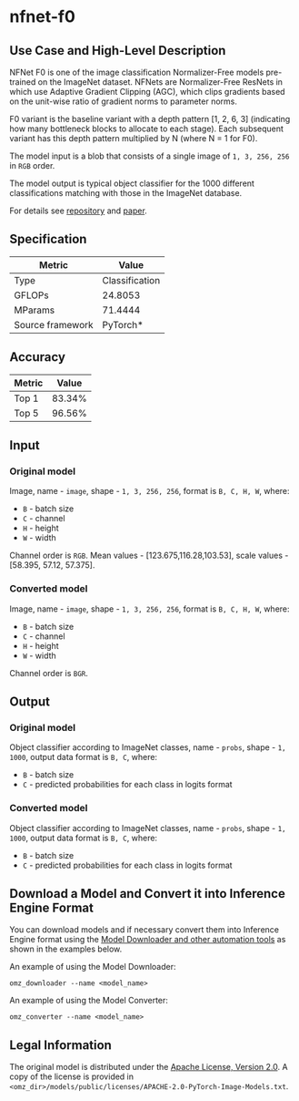 # nfnet-f0

## Use Case and High-Level Description

NFNet F0 is one of the image classification Normalizer-Free models pre-trained on the ImageNet dataset. NFNets are Normalizer-Free ResNets in which use Adaptive Gradient Clipping (AGC), which clips gradients based on the unit-wise ratio of gradient norms to parameter norms.

F0 variant is the baseline variant with a depth pattern [1, 2, 6, 3] (indicating how many bottleneck blocks to allocate to each stage). Each subsequent variant has this depth pattern multiplied by N (where N = 1 for F0).

The model input is a blob that consists of a single image of `1, 3, 256, 256` in `RGB` order.

The model output is typical object classifier for the 1000 different classifications matching with those in the ImageNet database.

For details see [repository](https://github.com/rwightman/pytorch-image-models) and [paper](https://arxiv.org/abs/2102.06171).

## Specification

| Metric           | Value          |
| ---------------- | -------------- |
| Type             | Classification |
| GFLOPs           | 24.8053        |
| MParams          | 71.4444        |
| Source framework | PyTorch\*      |

## Accuracy

| Metric | Value  |
| ------ | -----  |
| Top 1  | 83.34% |
| Top 5  | 96.56% |

## Input

### Original model

Image, name - `image`,  shape - `1, 3, 256, 256`, format is `B, C, H, W`, where:

- `B` - batch size
- `C` - channel
- `H` - height
- `W` - width

Channel order is `RGB`.
Mean values - [123.675,116.28,103.53], scale values - [58.395, 57.12, 57.375].

### Converted model

Image, name - `image`,  shape - `1, 3, 256, 256`, format is `B, C, H, W`, where:

- `B` - batch size
- `C` - channel
- `H` - height
- `W` - width

Channel order is `BGR`.

## Output

### Original model

Object classifier according to ImageNet classes, name - `probs`,  shape - `1, 1000`, output data format is `B, C`, where:

- `B` - batch size
- `C` - predicted probabilities for each class in logits format

### Converted model

Object classifier according to ImageNet classes, name - `probs`,  shape - `1, 1000`, output data format is `B, C`, where:

- `B` - batch size
- `C` - predicted probabilities for each class in logits format

## Download a Model and Convert it into Inference Engine Format

You can download models and if necessary convert them into Inference Engine format using the [Model Downloader and other automation tools](../../../tools/model_tools/README.md) as shown in the examples below.

An example of using the Model Downloader:
```
omz_downloader --name <model_name>
```

An example of using the Model Converter:
```
omz_converter --name <model_name>
```

## Legal Information

The original model is distributed under the
[Apache License, Version 2.0](https://raw.githubusercontent.com/rwightman/pytorch-image-models/master/LICENSE).
A copy of the license is provided in `<omz_dir>/models/public/licenses/APACHE-2.0-PyTorch-Image-Models.txt`.
